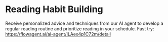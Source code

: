 # Reading Habit Building
Receive personalized advice and techniques from our AI agent to develop a regular reading routine and prioritize reading in your schedule.
Fast try: https://flowagent.ai/ai-agent/ILAex4p1C72m/detail
